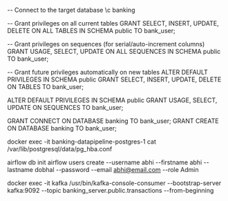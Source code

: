 -- Connect to the target database
\c banking

-- Grant privileges on all current tables
GRANT SELECT, INSERT, UPDATE, DELETE ON ALL TABLES IN SCHEMA public TO bank_user;

-- Grant privileges on sequences (for serial/auto-increment columns)
GRANT USAGE, SELECT, UPDATE ON ALL SEQUENCES IN SCHEMA public TO bank_user;

-- Grant future privileges automatically on new tables
ALTER DEFAULT PRIVILEGES IN SCHEMA public
GRANT SELECT, INSERT, UPDATE, DELETE ON TABLES TO bank_user;

ALTER DEFAULT PRIVILEGES IN SCHEMA public
GRANT USAGE, SELECT, UPDATE ON SEQUENCES TO bank_user;

GRANT CONNECT ON DATABASE banking TO bank_user;
GRANT CREATE ON DATABASE banking TO bank_user;

docker exec -it banking-datapipeline-postgres-1 cat /var/lib/postgresql/data/pg_hba.conf


airflow db init
airflow users create --username abhi --firstname abhi --lastname dobhal --password  --email abhi@email.com --role Admin

docker exec -it kafka /usr/bin/kafka-console-consumer --bootstrap-server kafka:9092 --topic banking_server.public.transactions --from-beginning

